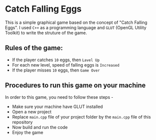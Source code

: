 # Catch Falling Eggs 

This is a simple graphical game based on the concept of "Catch Falling Eggs". I used `C++` as a programming language and `GLUT` (OpenGL Utility Toolkit) to write the struture of the game. 

## Rules of the game:
- If the player catches `10` eggs, then `Lavel Up`  
- For each new level, speed of falling eggs is `Increased` 
- If the player misses `10` eggs, then `Game Over`  


## Procedures to run this game on your machine 
In order to this game, you need to follow these steps - 
- Make sure your machine have GLUT installed  
- Open a new project 
- Replace `main.cpp` file of your project folder by the `main.cpp` file of this repository 
- Now build and run the code 
- Enjoy the game  

